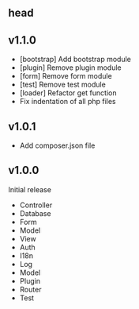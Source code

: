 ## head

## v1.1.0

* [bootstrap] Add bootstrap module
* [plugin] Remove plugin module
* [form] Remove form module
* [test] Remove test module
* [loader] Refactor get function
* Fix indentation of all php files

## v1.0.1

* Add composer.json file

## v1.0.0

Initial release

* Controller
* Database
* Form
* Model
* View
* Auth
* I18n
* Log
* Model
* Plugin
* Router
* Test
